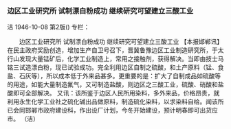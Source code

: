 ### 边区工业研究所  试制漂白粉成功  继续研究可望建立三酸工业
洁
1946-10-08
第2版()
专栏：

　　边区工业研究所
    试制漂白粉成功
    继续研究可望建立三酸工业
    【本报邯郸讯】在民主政府奖励创造，增加生产自卫号召下，晋冀鲁豫边区工业制造研究所，于太行山发现大量锰矿后，化学工业制造上，常用之接触剂，获得解决。当即由技士马铭三试造漂白粉，现已试验成功。完全利用边区自制之硫酸，和土产原料（锰、食盐、石灰等），所以成本低于外来品甚多。更重要的是：扩大了自制成品如硫酸等的用途，如能大量制造氟气，又可制造盐酸，则边区之三酸工业，硫酸、硝酸和盐酸即可全部解决。
    又讯：该所鉴于边区人民所用染料，多外来品，价格昂贵，就利用永生化学工业社之硫化碱出品做原料，制造硫化染料，以求染料自给。闻该所已会同邯郸市政府建设科，作出设厂计划，今冬开始建设，预计明春即可出货应市。
                                                          （洁）
